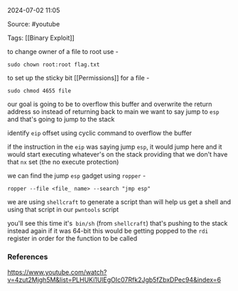 
2024-07-02 11:05

Source: #youtube 

Tags: [[Binary Exploit]]

to change owner of a file to root use -
```
sudo chown root:root flag.txt
```

to set up the sticky bit [[Permissions]] for a file - 
```
sudo chmod 4655 file 
```

our goal is going to be to overflow this buffer and overwrite the return address so instead of returning back to main we want to say jump to `esp` and that's going to jump to the stack

identify `eip` offset using cyclic command to overflow the buffer 

if the instruction in the `eip` was saying jump `esp`, it would jump here and it would start executing whatever's on the stack providing that we don't have that `nx` set (the no execute protection)

we can find the jump `esp` gadget using `ropper`  - 
```
ropper --file <file_ name> --search "jmp esp"
```

we are using `shellcraft` to generate a script than will help us get a shell and using that script in our `pwntools` script

you'll see this time it's` bin/sh` (from `shellcraft`) that's pushing to the stack instead again if it was 64-bit this would be getting popped to the `rdi` register in order for the function to be called 
### References
https://www.youtube.com/watch?v=4zut2Mjgh5M&list=PLHUKi1UlEgOIc07Rfk2Jgb5fZbxDPec94&index=6